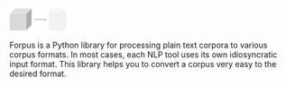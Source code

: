 <img src="logo.png" width="100px">

Forpus is a Python library for processing plain text corpora to various corpus formats. In most cases, each NLP tool uses its own idiosyncratic input format. This library helps you to convert a corpus very easy to the desired format.
